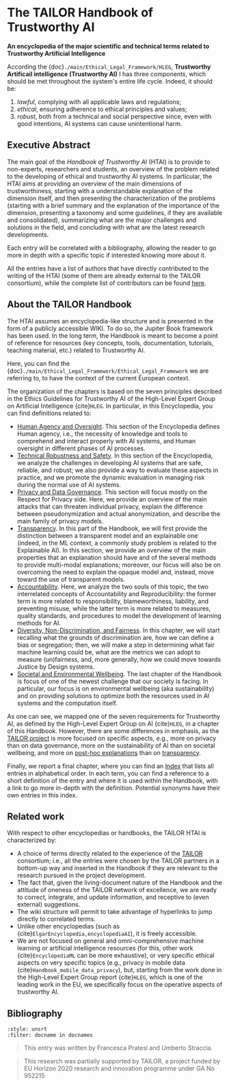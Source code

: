 # The TAILOR Handbook of Trustworthy AI

**An encyclopedia of the major scientific and technical terms related to Trustworthy Artificial Intelligence**

<!--**TAILOR: Foundations of Trustworthy AI – Integrating Reasoning, Learning and Optimization**

Add an introduction to the first page.
Add an Executive summary to the first page. This should be stand-alone, so that we can use it in formal reporting, for websites, social media etc.
-->

According the {doc}`./main/Ethical_Legal_Framework/HLEG`, **Trustworthy Artificail intelligence (Trustworthy AI)** I has three components, which should be met throughout the system's entire life cycle. Indeed, it should be:
1. *lawful*, complying with all applicable laws and regulations;
2. *ethical*, ensuring adherence to ethical principles and values;
3. *robust*, both from a technical and social perspective since, even with good intentions, AI systems can cause unintentional harm. 

## Executive Abstract

The main goal of the *Handbook of Trustworthy AI* (HTAI) is to provide to non-experts, researchers and students, an overview of the problem related to the developing of ethical and trustworthy AI systems. In particular, the HTAI aims at providing an overview of the main dimensions of trustworthiness, starting with a understandable explanation of the dimension itself, and then presenting the characterization of the problems (starting with a brief summary and the explanation of the importance of the dimension, presenting a taxonomy and some guidelines, if they are available and consolidated), summarizing what are the major challenges and solutions in the field, and concluding with what are the latest research developments.

Each entry will be correlated with a bibliography, allowing the reader to go more in depth with a specific topic if interested knowing more about it.

All the entries have a list of authors that have directly contributed to the writing of the HTAI (some of them are already external to the TAILOR consortium), while the complete list of contributors can be found [here](../authors.md).


## About the TAILOR Handbook

The HTAI assumes an encyclopedia-like structure and is presented in the form of a publicly accessible WIKI. To do so, the Jupiter Book framework has been used. In the long term, the Handbook is meant to become a point of reference for resources (key concepts, tools, documentation, tutorials, teaching material, etc.) related to Trustworthy AI.

Here, you can find the {doc}`./main/Ethical_Legal_Framework/Ethical_Legal_Framework` we are referring to, to have the context of the current European context.

<!-- {doc}`../T3.4/L1.Accountability_and_Reproducibility`. -->

The organization of the chapters is based on the seven principles described in the Ethics Guidelines for Trustworthy AI of the High-Level Expert Group on Artificial Intelligence {cite}`HLEG`. In particular, in this Encyclopedia, you can find definitions related to:
- [Human Agency and Oversight](./Human_Agency_and_Oversight/Human_Agency_and_Oversight.md). This section of the Encyclopedia defines Human agency, i.e., the necessity of knowledge and tools to comprehend and interact properly with AI systems, and Human oversight in different phases of AI processes.
- [Technical Robustness and Safety](./Technical_Robustness_and_Safety/Technical_Robustness_and_Safety.md). In this section of the Encyclopedia, we analyze the challenges in developing AI systems that are safe, reliable, and robust; we also provide a way to evaluate these aspects in practice, and we promote the dynamic evaluation in managing risk during the normal use of AI systems.
- [Privacy and Data Governance](./Privacy_and_Data_Governance/Privacy_and_Data_Governance.md). This section will focus mostly on the Respect for Privacy side. Here, we provide an overview of the main attacks that can threaten individual privacy, explain the difference between pseudonymization and actual anonymization, and describe the main family of privacy models.
- [Transparency](./Transparency/Transparency.md). In this part of the Handbook, we will first provide the distinction between a transparent model and an explainable one (indeed, in the ML context, a commonly study problem is related to the Explainable AI). In this section, we provide an overview of the main properties that an explanation should have and of the several methods to provide multi-modal explanations; moreover, our focus will also be on overcoming the need to explain the opaque model and, instead, move toward the use of transparent models.
- [Accountability](./Accountability/Accountability_and_Reproducibility.md). Here, we analyze the two souls of this topic, the two interrelated concepts of Accountability and Reproducibility: the former term is more related to responsibility, blameworthiness, liability, and preventing misuse, while the latter term is more related to measures, quality standards, and procedures to model the development of learning methods for AI.
- [Diversity, Non-Discrimination, and Fairness](./Diversity_Non-Discrimination_and_Fairness/Diversity_Non-Discrimination_and_Fairness.md). In this chapter, we will start recalling what the grounds of discrimination are, how we can define a bias or segregation; then, we will make a step in determining what fair machine learning could be, what are the metrics we can adopt to measure (un)fairness, and, more generally, how we could move towards Justice by Design systems.
- [Societal and Environmental Wellbeing](./Societal_and_Environmental_Wellbeing/Societal_and_Environmental_Wellbeing.md). The last chapter of the Handbook is focus of one of the newest challenge that our society is facing. In particular, our focus is on environmental wellbeing (aka sustainability) and on providing solutions to optimize both the resources used in AI systems and the computation itself.

As one can see, we mapped one of the seven requirements for Trustworthy AI, as defined by the High-Level Expert Group on AI {cite}`HLEG`, in a chapter of this Handbook. However, there are some differences in emphasis, as the <a href="https://tailor-network.eu" target=_blank>TAILOR project</a> is more focused on specific aspects, e.g., more on privacy than on data governance, more on the sustainability of AI than on societal wellbeing, and more on [post-hoc explanations](./Transparency/blackbox_transparent.md) than on [transparency](./Transparency/Transparency.md).

Finally, we report a final chapter, where you can find an [Index](./main/AnalyticalIndex.md) that lists all entries in alphabetical order. In each term, you can find a reference to a short definition of the entry and where it is used within the Handbook, with a link to go more in-depth with the definition. Potential synonyms have their own entries in this index.

## Related work

With respect to other encyclopedias or handbooks, the TAILOR HTAI is characterized by: 
- A choice of terms directly related to the experience of the [TAILOR](./main/TAILOR.md) consortium; i.e., all the entries were chosen by the TAILOR partners in a bottom-up way and inserted in the Handbook if they are relevant to the research pursued in the project development.
- The fact that, given the living-document nature of the Handbook and the attitude of oneness of the TAILOR network of excellence, we are ready to correct, integrate, and update information, and receptive to (even external) suggestions.
- The wiki structure will permit to take advantage of hyperlinks to jump directly to correlated terms.
- Unlike other encyclopedias (such as {cite}`ElgarEncyclopedia,encyclopediaAI`), it is freely accessible.
- We are not focused on general and omni-comprehensive machine learning or artificial intelligence resources (for this, other work {cite}`EncyclopediaML` can be more exhaustive), or very specific ethical aspects on very specific topics (e.g., privacy in mobile data {cite}`Handbook_mobile_data_privacy`), but, starting from the work done in the High-Level Expert Group report {cite}`HLEG`, which is one of the leading work in the EU, we specifically focus on the operative aspects of trustworthy AI.



<!--The plan will be to integrate it into the TAILOR web page and to make a Wikipedia entry (by v2 of the handbook). A final paper book is also planned by then.-->

## Bibliography

```{bibliography}
:style: unsrt
:filter: docname in docnames
```

> This entry was written by Francesca Pratesi and Umberto Straccia.

> This research was partially supported by TAILOR, a project funded by EU Horizon 2020 research and innovation programme under GA No 952215
